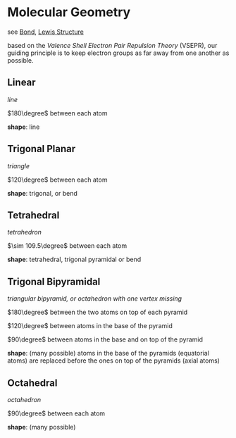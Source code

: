 # Molecular Geometry

see [Bond](Bond%203e540ea0ab234eca9486d144a72f898e.md), [Lewis Structure](Lewis%20Structure%202fec962a74f54c94a1ed518bf85b08ce.md)

based on the *Valence Shell Electron Pair Repulsion Theory* (VSEPR), our guiding principle is to keep electron groups as far away from one another as possible.

## Linear

*line*

$180\degree$ between each atom

**shape**: line

## Trigonal Planar

*triangle*

$120\degree$ between each atom

**shape**: trigonal, or bend

## Tetrahedral

*tetrahedron*

$\sim 109.5\degree$ between each atom

**shape**: tetrahedral, trigonal pyramidal or bend

## Trigonal Bipyramidal

*triangular bipyramid, or octahedron with one vertex missing*

$180\degree$ between the two atoms on top of each pyramid

$120\degree$ between atoms in the base of the pyramid

$90\degree$ between atoms in the base and on top of the pyramid

**shape**: (many possible) atoms in the base of the pyramids (equatorial atoms) are replaced before the ones on top of the pyramids (axial atoms)

## Octahedral

*octahedron*

$90\degree$ between each atom

**shape**: (many possible)